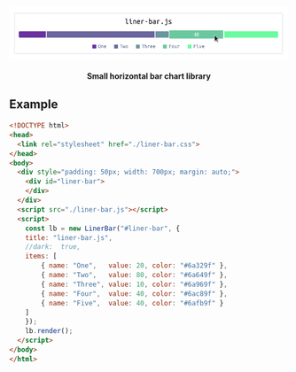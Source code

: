 <p align="center"><img src="./img/logo.png"></p>
<h4 align="center">Small horizontal bar chart library</h4>

## Example
```html
<!DOCTYPE html>
<head>
  <link rel="stylesheet" href="./liner-bar.css">
</head>
<body>
  <div style="padding: 50px; width: 700px; margin: auto;">
    <div id="liner-bar">
    </div>
  </div>
  <script src="./liner-bar.js"></script>
  <script>
    const lb = new LinerBar("#liner-bar", {
	title: "liner-bar.js",
	//dark:  true,
	items: [
	    { name: "One",   value: 20, color: "#6a329f" },
	    { name: "Two",   value: 80, color: "#6a649f" },
	    { name: "Three", value: 10, color: "#6a969f" },
	    { name: "Four",  value: 40, color: "#6ac89f" },
	    { name: "Five",  value: 40, color: "#6afb9f" }
	]
    });
    lb.render();
  </script>
</body>
</html>
```